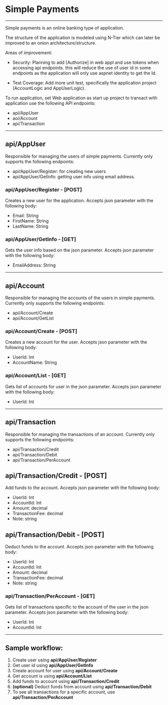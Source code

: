 # Simple Payments
----
Simple payments is an online banking type of application.

The structure of the application is modeled using N-Tier which can later be improved to an onion architecture/structure.

Areas of improvement:
- Security: Planning to add [Authorize] in web appl and use tokens when accessing api endpoints.
			this will reduce the use of user id in some endpoints as the application will only use aspnet identity to get the Id.

- Test Coverage: Add more unit test, specifically the application project (AccountLogic and AppUserLogic).

To run application, set Web application as start up project
to transact with application use the following API endpoints:
- api/AppUser
- aoi/Account
- api/Transaction
----
## api/AppUser
Responsible for managing the users of simple payments.
Currently only supports the following endpoints: 
- api/AppUser/Register: for creating new users
- api/AppUser/GetInfo: getting user info using email address.

### api/AppUser/Register - [POST]
Creates a new user for the application. Accepts json parameter with the following body:
- Email: String
- FirstName: String
- LastName: String

### api/AppUser/GetInfo - [GET]
Gets the user info based on the json parameter. Accepts json parameter with the following body:
- EmailAddress: String

----

## api/Account
Responsible for managing the accounts of the users in simple payments.
Currently only supports the following endpoints:
- api/Account/Create
- api/Account/GetList

### api/Account/Create - [POST]
Creates a new account for the user. Accepts json parameter with the following body:
- UserId: Int
- AccountName: String

### api/Account/List - [GET]
Gets list of accounts for user in the json parameter. Accepts json parameter with the following body:
- UserId: Int

----

## api/Transaction
Responsible for managing the transactions of an account.
Currently only supports the following endpoints:
- api/Transaction/Credit
- api/Transaction/Debit
- api/Transaction/PerAccount

## api/Transaction/Credit - [POST]
Add funds to the account. Accepts json parameter with the following body:
- UserId: Int
- AccountId: Int
- Amount: decimal
- TransactionFee: decimal
- Note: string

## api/Transaction/Debit - [POST]
Deduct funds to the account. Accepts json parameter with the following body:
- UserId: Int
- AccountId: Int
- Amount: decimal
- TransactionFee: decimal
- Note: string

### api/Transaction/PerAccount - [GET]
Gets list of transactions specific to the account of the user in the json parameter. 
Accepts json parameter with the following body:
- UserId: Int
- AccountId: Int

----

## Sample workflow:
1. Create user using **api/AppUser/Register**
2. Get user id using **api/AppUser/GetInfo**
3. Create account for user using **api/Account/Create**
4. Get account is using **api/Account/List**
5. Add funds to account using **api/Transaction/Credit**
6. **(optional)** Deduct funds from account using **api/Transaction/Debit**
7. To see all transactions for a specific account, use **api/Transaction/PerAccount**
